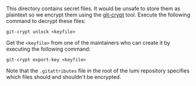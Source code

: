This directory contains secret files. It would be unsafe to store them as
plaintext so we encrypt them using the [git-crypt][1] tool. Execute the
following command to decrypt these files:

    git-crypt unlock <keyfile>

Get the `<keyfile>` from one of the maintainers who can create it by executing
the following command:

    git-crypt export-key <keyfile>

Note that the `.gitattributes` file in the root of the lumi repository specifies
which files should and shouldn't be encrypted.

[1]: https://www.agwa.name/projects/git-crypt/
